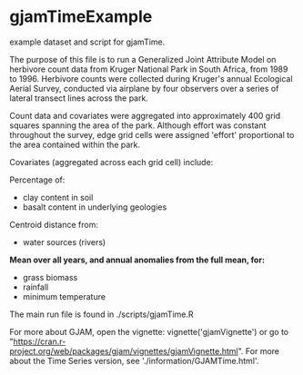 # gjamTimeExample
example dataset and script for gjamTime.

The purpose of this file is to run a Generalized Joint Attribute Model on 
herbivore count data from Kruger National Park in South Africa, from 1989 to
1996. Herbivore counts were collected during Kruger's annual Ecological 
Aerial Survey, conducted via airplane by four observers over a series of 
lateral transect lines across the park.

Count data and covariates were aggregated into approximately 400 grid squares 
spanning the area of the park. Although effort was constant throughout the 
survey, edge grid cells were assigned 'effort' proportional to the area 
contained within the park.

Covariates (aggregated across each grid cell) include: 

Percentage of:
  - clay content in soil
  - basalt content in underlying geologies
  
Centroid distance from:
  - water sources (rivers)
  
<b>Mean over all years, and annual anomalies from the full mean, for:</b>
  - grass biomass
  - rainfall
  - minimum temperature

The main run file is found in ./scripts/gjamTime.R

For more about GJAM, open the vignette: vignette('gjamVignette') or go to "https://cran.r-project.org/web/packages/gjam/vignettes/gjamVignette.html". For more about the Time Series version, see './information/GJAMTime.html'.
